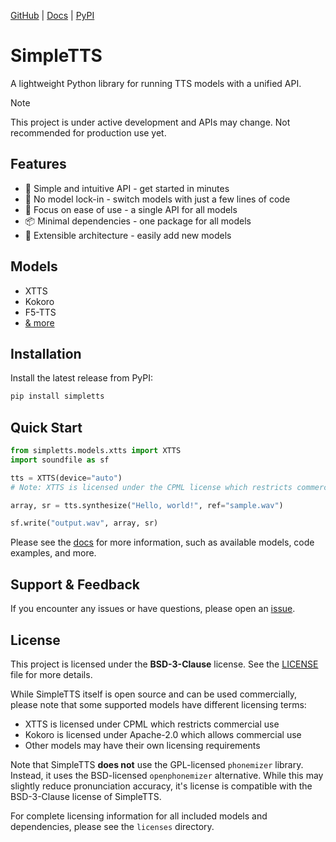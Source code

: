 [GitHub](https://github.com/fakerybakery/simpletts) | [Docs](https://fakerybakery.github.io/simpletts/) | [PyPI](https://pypi.org/project/simpletts/)

# SimpleTTS

A lightweight Python library for running TTS models with a unified API.

> [!NOTE]
> This project is under active development and APIs may change. Not recommended for production use yet.

## Features

- 🚀 Simple and intuitive API - get started in minutes
- 🔄 No model lock-in - switch models with just a few lines of code
- 🎯 Focus on ease of use - a single API for all models
- 📦 Minimal dependencies - one package for all models
- 🔌 Extensible architecture - easily add new models

## Models

- XTTS
- Kokoro
- F5-TTS
- [& more](https://fakerybakery.github.io/simpletts/models/)

## Installation

Install the latest release from PyPI:

```bash
pip install simpletts
```

## Quick Start

```python
from simpletts.models.xtts import XTTS
import soundfile as sf

tts = XTTS(device="auto")
# Note: XTTS is licensed under the CPML license which restricts commercial use.

array, sr = tts.synthesize("Hello, world!", ref="sample.wav")

sf.write("output.wav", array, sr)
```

Please see the [docs](https://fakerybakery.github.io/simpletts/) for more information, such as available models, code examples, and more.

## Support & Feedback

If you encounter any issues or have questions, please open an [issue](https://github.com/fakerybakery/simpletts/issues).

## License

This project is licensed under the **BSD-3-Clause** license. See the [LICENSE](LICENSE) file for more details.

While SimpleTTS itself is open source and can be used commercially, please note that some supported models have different licensing terms:

- XTTS is licensed under CPML which restricts commercial use
- Kokoro is licensed under Apache-2.0 which allows commercial use
- Other models may have their own licensing requirements

Note that SimpleTTS **does not** use the GPL-licensed `phonemizer` library. Instead, it uses the BSD-licensed `openphonemizer` alternative. While this may slightly reduce pronunciation accuracy, it's license is compatible with the BSD-3-Clause license of SimpleTTS.

For complete licensing information for all included models and dependencies, please see the `licenses` directory.
